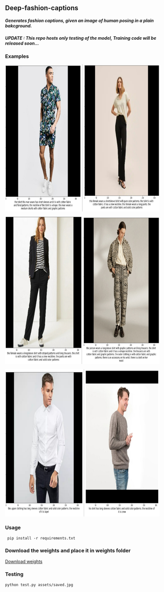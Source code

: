 ## Deep-fashion-captions
##### Generates fashion captions, given an image of human posing in a plain bakcground.
##### UPDATE  : This repo hosts only testing of the model, Training code will be released soon...


### Examples
<p align = "center">
<img src = "https://github.com/anish9/deep-fashion-captions/blob/main/assets/collage3.jpg" width="850" height="480">
</p>
<p align = "center">
<img src = "https://github.com/anish9/deep-fashion-captions/blob/main/assets/collage1.jpg" width="850" height="480">
</p>
<p align = "center">
<img src = "https://github.com/anish9/deep-fashion-captions/blob/main/assets/collage2.jpg" width="850" height="480">
</p>

### Usage
```
 pip install -r requirements.txt
```

### Download the weights and place it in weights folder

<a href="https://drive.google.com/file/d/10OfN_jiEucIXUzYxJbY8v1_zrUTDipS6/view?usp=sharing">Download weights</a>

### Testing
```
python test.py assets/saved.jpg
```
